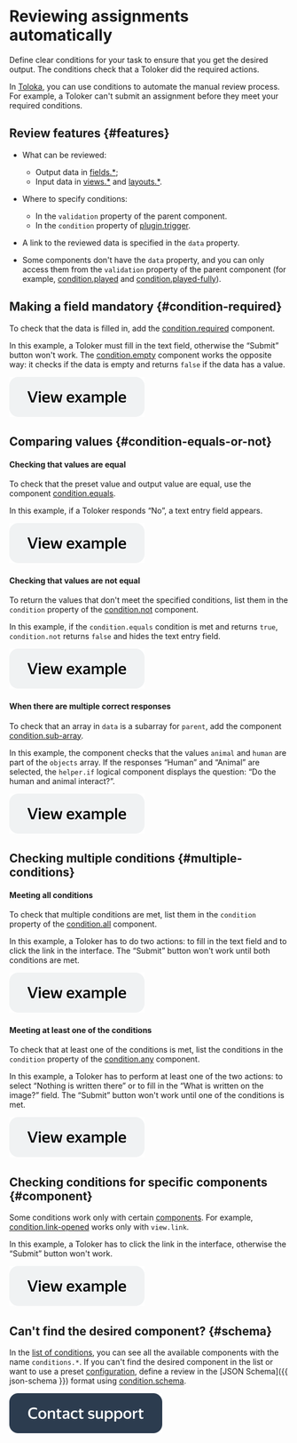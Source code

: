 # Reviewing assignments automatically

Define clear conditions for your task to ensure that you get the desired output. The conditions check that a Toloker did the required actions.

In [Toloka](../../index.md), you can use conditions to automate the manual review process. For example, a Toloker can't submit an assignment before they meet your required conditions.

## Review features {#features}

- What can be reviewed:
    - Output data in [fields.*](../reference/fields.md);
    - Input data in [views.*](../reference/views.md) and [layouts.*](../reference/layouts.md).

- Where to specify conditions:
    - In the `validation` property of the parent component.
    - In the `condition` property of [plugin.trigger](../reference/plugin.trigger.md).

- A link to the reviewed data is specified in the `data` property.
- Some components don't have the `data` property, and you can only access them from the `validation` property of the parent component (for example, [condition.played](../reference/condition.played.md) and [condition.played-fully](../reference/condition.played-fully.md)).

## Making a field mandatory {#condition-required}

To check that the data is filled in, add the [condition.required](../reference/condition.required.md) component.

In this example, a Toloker must fill in the text field, otherwise the “Submit” button won't work. The [condition.empty](../reference/condition.empty.md) component works the opposite way: it checks if the data is empty and returns `false` if the data has a value.

[![image](../_images/buttons/view-example.svg)](https://clck.ru/QR9Qq)

## Comparing values {#condition-equals-or-not}

#### Checking that values are equal

To check that the preset value and output value are equal, use the component [condition.equals](../reference/condition.equals.md).

In this example, if a Toloker responds “No”, a text entry field appears.

[![image](../_images/buttons/view-example.svg)](https://clck.ru/TR5Zy)

#### Checking that values are not equal

To return the values that don't meet the specified conditions, list them in the `condition` property of the [condition.not](../reference/condition.not.md) component.

In this example, if the `condition.equals` condition is met and returns `true`, `condition.not` returns `false` and hides the text entry field.

[![image](../_images/buttons/view-example.svg)](https://clck.ru/TR5eS)

#### When there are multiple correct responses

To check that an array in `data` is a subarray for `parent`, add the component [condition.sub-array](../reference/condition.sub-array.md).

In this example, the component checks that the values `animal` and `human` are part of the `objects` array. If the responses “Human” and “Animal” are selected, the `helper.if` logical component displays the question: “Do the human and animal interact?”.

[![image](../_images/buttons/view-example.svg)](https://clck.ru/TR5pC)

## Checking multiple conditions {#multiple-conditions}

#### Meeting all conditions

To check that multiple conditions are met, list them in the `condition` property of the [condition.all](../reference/condition.all.md) component.

In this example, a Toloker has to do two actions: to fill in the text field and to click the link in the interface. The “Submit” button won't work until both conditions are met.

[![image](../_images/buttons/view-example.svg)](https://clck.ru/TR7Do)

#### Meeting at least one of the conditions

To check that at least one of the conditions is met, list the conditions in the `condition` property of the [condition.any](../reference/condition.any.md) component.

In this example, a Toloker has to perform at least one of the two actions: to select “Nothing is written there” or to fill in the “What is written on the image?” field. The “Submit” button won't work until one of the conditions is met.

[![image](../_images/buttons/view-example.svg)](https://clck.ru/TR6Mk)

## Checking conditions for specific components {#component}

Some conditions work only with certain [components](../../glossary.md#component). For example, [condition.link-opened](../reference/condition.link-opened.md) works only with `view.link`.

In this example, a Toloker has to click the link in the interface, otherwise the “Submit” button won't work.

[![image](../_images/buttons/view-example.svg)](https://clck.ru/TR7KZ)

## Can't find the desired component? {#schema}

In the [list of conditions](../reference/conditions.md), you can see all the available components with the name `conditions.*`. If you can't find the desired component in the list or want to use a preset [configuration](../../glossary.md#configuration), define a review in the [JSON Schema]({{ json-schema }}) format using [condition.schema](../reference/condition.schema.md).


[![image](../_images/buttons/contact-support.svg)](../concepts/support.md)

